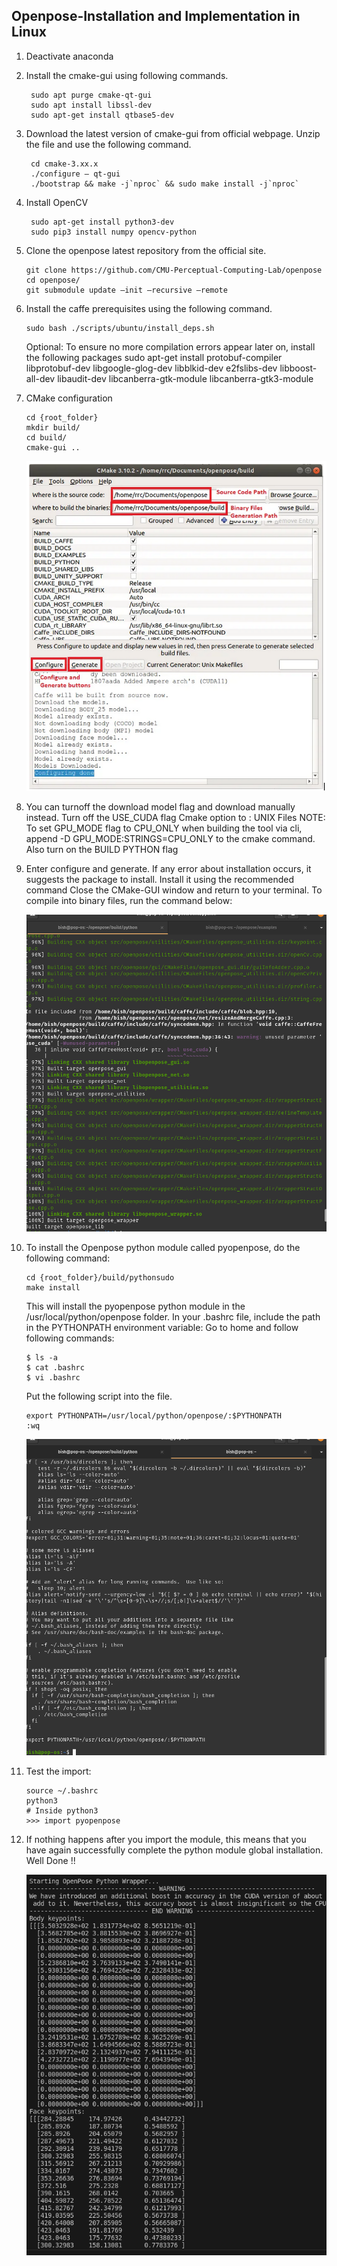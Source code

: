 ## Openpose-Installation and Implementation in Linux

1. Deactivate anaconda
2. Install the cmake-gui using following commands.
   ``` 
    sudo apt purge cmake-qt-gui
    sudo apt install libssl-dev
    sudo apt-get install qtbase5-dev
   
   ```
   
3. Download the latest version of cmake-gui from official webpage.
   Unzip the file and use the following command.
   ```
    cd cmake-3.xx.x 
    ./configure — qt-gui
    ./bootstrap && make -j`nproc` && sudo make install -j`nproc`
   ```
   
4. Install OpenCV

   ```
    sudo apt-get install python3-dev
    sudo pip3 install numpy opencv-python
   ```
   
5. Clone the openpose latest repository from the official site.
    
    ```
    git clone https://github.com/CMU-Perceptual-Computing-Lab/openpose
    cd openpose/ 
    git submodule update —init —recursive —remote
    ```
    
6. Install the caffe prerequisites using the following command.
    
    ```
    sudo bash ./scripts/ubuntu/install_deps.sh
    ```
    
    Optional: To ensure no more compilation errors appear later on, install the following packages
    sudo apt-get install protobuf-compiler libprotobuf-dev libgoogle-glog-dev libblkid-dev e2fslibs-dev libboost-all-dev libaudit-dev libcanberra-gtk-module libcanberra-gtk3-module


7. CMake configuration
    
    ```
    cd {root_folder}
    mkdir build/
    cd build/
    cmake-gui ..
    ```
    
    ![I1](photo/I1.png)


8. You can turnoff the download model flag and download manually instead.
    Turn off the USE_CUDA flag
    Cmake option to : UNIX Files
    NOTE: To set GPU_MODE flag to CPU_ONLY when building the tool via cli, append -D GPU_MODE:STRINGS=CPU_ONLY to the cmake command.
    Also turn on the BUILD PYTHON flag

9. Enter configure and generate.
    If any error about installation occurs, it suggests the package to install.
    Install it using the recommended command
    Close the CMake-GUI window and return to your terminal. To compile into binary files, run the command below:
    
    ![I2](photo/I2.png)

10. To install the Openpose python module called pyopenpose, do the following command:
    
    ```
    cd {root_folder}/build/pythonsudo 
    make install
    ```
    
    This will install the pyopenpose python module in the /usr/local/python/openpose folder. In your .bashrc file, include the path in the PYTHONPATH environment variable:
    Go to home and follow following commands:
    
    ```
    $ ls -a
    $ cat .bashrc
    $ vi .bashrc
    ```
    
    Put the following script into the file.
    
    ```
    export PYTHONPATH=/usr/local/python/openpose/:$PYTHONPATH
    :wq
    ```
    
    ![I3](photo/I3.png)

11. Test the import:
    
    ```
    source ~/.bashrc
    python3
    # Inside python3
    >>> import pyopenpose
    ```
    
12. If nothing happens after you import the module, this means that you have again successfully complete the python module global installation. Well Done !!

    ![I4](photo/I4.png)

